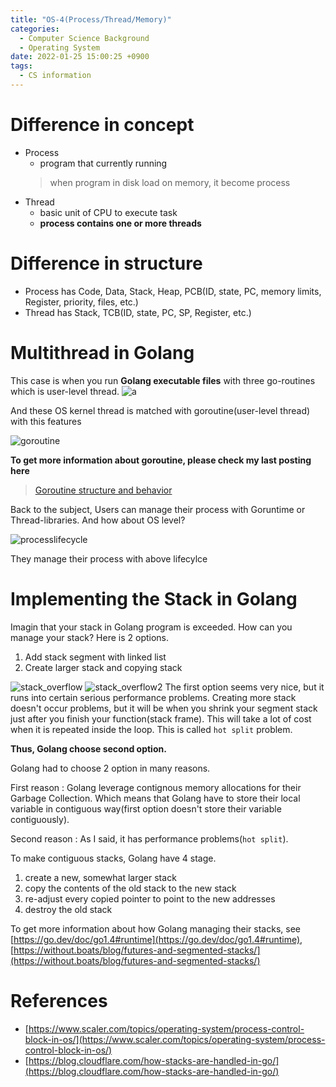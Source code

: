 ```yaml
---
title: "OS-4(Process/Thread/Memory)"
categories:
  - Computer Science Background
  - Operating System
date: 2022-01-25 15:00:25 +0900
tags:
  - CS information
---
```



# Difference in concept
* Process
  * program that currently running
  > when program in disk load on memory, it become process
* Thread
  * basic unit of CPU to execute task
  * **process contains one or more threads**

# Difference in structure
* Process has Code, Data, Stack, Heap, PCB(ID, state, PC, memory limits, Register, priority, files, etc.)
* Thread has Stack, TCB(ID, state, PC, SP, Register, etc.)

# Multithread in Golang
This case is when you run **Golang executable files** with three go-routines which is user-level thread.
![a](../../assets/p/cs/os/pcb_tcb.png)

And these OS kernel thread is matched with goroutine(user-level thread) with this features

![goroutine](../../assets/p/cs/os/goroutine.png)

**To get more information about goroutine, please check my last posting here** 
> [Goroutine structure and behavior](https://ghkdqhrbals.github.io/posts/thread-goroutine/)

Back to the subject, Users can manage their process with Goruntime or Thread-libraries. And how about OS level?

![processlifecycle](../../assets/p/cs/os/processlifecycle.png)

They manage their process with above lifecylce

# Implementing the Stack in Golang

Imagin that your stack in Golang program is exceeded. How can you manage your stack? Here is 2 options.


1. Add stack segment with linked list
2. Create larger stack and copying stack

![stack_overflow](../../assets/p/cs/os/m.png)
![stack_overflow2](../../assets/p/cs/os/m1.png)
The first option seems very nice, but it runs into certain serious performance problems. Creating more stack doesn't occur problems, but it will be when you shrink your segment stack just after you finish your function(stack frame). This will take a lot of cost when it is repeated inside the loop. This is called `hot split` problem.

**Thus, Golang choose second option.**

Golang had to choose 2 option in many reasons.

First reason : Golang leverage contignous memory allocations for their Garbage Collection. Which means that Golang have to store their local variable in contiguous way(first option doesn't store their variable contiguously).

Second reason : As I said, it has performance problems(`hot split`).

To make contiguous stacks, Golang have 4 stage.

1. create a new, somewhat larger stack
2. copy the contents of the old stack to the new stack
3. re-adjust every copied pointer to point to the new addresses
4. destroy the old stack

To get more information about how Golang managing their stacks, see [https://go.dev/doc/go1.4#runtime](https://go.dev/doc/go1.4#runtime), [https://without.boats/blog/futures-and-segmented-stacks/](https://without.boats/blog/futures-and-segmented-stacks/)





# References
* [https://www.scaler.com/topics/operating-system/process-control-block-in-os/](https://www.scaler.com/topics/operating-system/process-control-block-in-os/)
* [https://blog.cloudflare.com/how-stacks-are-handled-in-go/](https://blog.cloudflare.com/how-stacks-are-handled-in-go/)
